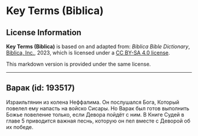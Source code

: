 # Key Terms (Biblica)

## License Information

**Key Terms (Biblica)** is based on and adapted from: _Biblica Bible Dictionary_, [Biblica, Inc.](https://www.biblica.com/), 2023, which is licensed under a [CC BY-SA 4.0 license](https://creativecommons.org/licenses/by-sa/4.0/legalcode.en).

This markdown version is provided under the same license.



--------------------------------

## Варак (id: 193517)

Израильтянин из колена Неффалима. Он послушался Бога, Который повелел ему напасть на войско Сисары. Но Варак был готов выполнить Божье повеление только, если Девора пойдёт с ним. В Книге Судей в главе 5 приводится важная песнь, которую он пел вместе с Деворой об их победе.


